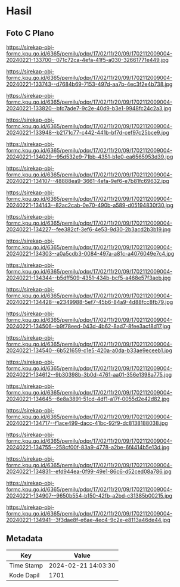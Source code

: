 # Hasil

## Foto C Plano

https://sirekap-obj-formc.kpu.go.id/6365/pemilu/pdpr/17/02/11/20/09/1702112009004-20240221-133700--071c72ca-4efa-41f5-a030-32661771e449.jpg

https://sirekap-obj-formc.kpu.go.id/6365/pemilu/pdpr/17/02/11/20/09/1702112009004-20240221-133743--d7684b69-7153-497d-aa7b-4ec3f2e4b738.jpg

https://sirekap-obj-formc.kpu.go.id/6365/pemilu/pdpr/17/02/11/20/09/1702112009004-20240221-133820--bfc7ade7-9c2e-40d9-b3e1-9948fc24c2a3.jpg

https://sirekap-obj-formc.kpu.go.id/6365/pemilu/pdpr/17/02/11/20/09/1702112009004-20240221-133948--b2171c77-c442-441b-bf7d-cef97c25bce9.jpg

https://sirekap-obj-formc.kpu.go.id/6365/pemilu/pdpr/17/02/11/20/09/1702112009004-20240221-134029--95d532e9-71bb-4351-b1e0-ea6565953d39.jpg

https://sirekap-obj-formc.kpu.go.id/6365/pemilu/pdpr/17/02/11/20/09/1702112009004-20240221-134107--48888ea9-3661-4efa-9ef6-e7b81fc69632.jpg

https://sirekap-obj-formc.kpu.go.id/6365/pemilu/pdpr/17/02/11/20/09/1702112009004-20240221-134143--82ac2cab-0e70-490b-a589-d05194830f30.jpg

https://sirekap-obj-formc.kpu.go.id/6365/pemilu/pdpr/17/02/11/20/09/1702112009004-20240221-134227--fee382cf-3ef6-4e53-9d30-2b3acd2b3b19.jpg

https://sirekap-obj-formc.kpu.go.id/6365/pemilu/pdpr/17/02/11/20/09/1702112009004-20240221-134303--a0a5cdb3-0084-497a-a81c-a4076049e7c4.jpg

https://sirekap-obj-formc.kpu.go.id/6365/pemilu/pdpr/17/02/11/20/09/1702112009004-20240221-134344--b5dff509-4351-434b-bcf5-a468e57f3aeb.jpg

https://sirekap-obj-formc.kpu.go.id/6365/pemilu/pdpr/17/02/11/20/09/1702112009004-20240221-134428--e2349988-5ef7-45b6-84a9-4d88fcc8fb79.jpg

https://sirekap-obj-formc.kpu.go.id/6365/pemilu/pdpr/17/02/11/20/09/1702112009004-20240221-134506--b9f78eed-043d-4b62-8ad7-8fee3acf8d17.jpg

https://sirekap-obj-formc.kpu.go.id/6365/pemilu/pdpr/17/02/11/20/09/1702112009004-20240221-134540--6b521659-c1e5-420a-a0da-b33ae9eceeb1.jpg

https://sirekap-obj-formc.kpu.go.id/6365/pemilu/pdpr/17/02/11/20/09/1702112009004-20240221-134612--9b30398b-3b0d-4761-aa01-356e1398a775.jpg

https://sirekap-obj-formc.kpu.go.id/6365/pemilu/pdpr/17/02/11/20/09/1702112009004-20240221-134645--6e8a3891-51cd-4df1-a17f-0055d2e42d82.jpg

https://sirekap-obj-formc.kpu.go.id/6365/pemilu/pdpr/17/02/11/20/09/1702112009004-20240221-134717--f1ace499-dacc-41bc-92f9-dc8138188038.jpg

https://sirekap-obj-formc.kpu.go.id/6365/pemilu/pdpr/17/02/11/20/09/1702112009004-20240221-134755--258cf00f-83a9-4778-a2be-6f4414b5e13d.jpg

https://sirekap-obj-formc.kpu.go.id/6365/pemilu/pdpr/17/02/11/20/09/1702112009004-20240221-134831--efd944ea-0f99-49e1-86c6-d52ced08a786.jpg

https://sirekap-obj-formc.kpu.go.id/6365/pemilu/pdpr/17/02/11/20/09/1702112009004-20240221-134907--9650b554-b150-42fb-a2bd-c31385b00215.jpg

https://sirekap-obj-formc.kpu.go.id/6365/pemilu/pdpr/17/02/11/20/09/1702112009004-20240221-134941--3f3dae8f-e6ae-4ec4-9c2e-e8113a46de44.jpg


## Metadata

| Key        | Value               |
| ---------- | ------------------- |
| Time Stamp | 2024-02-21 14:03:30 |
| Kode Dapil | 1701                |



